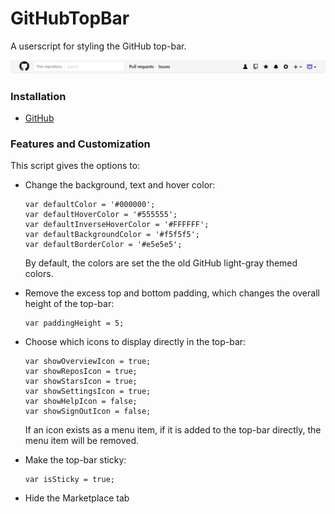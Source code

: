 # GitHubTopBar
A userscript for styling the GitHub top-bar.

[![Top-Bar Screenshot][1]][1]

### Installation

- [GitHub][2]

### Features and Customization

This script gives the options to:

- Change the background, text and hover color:  

      var defaultColor = '#000000';
      var defaultHoverColor = '#555555';
      var defaultInverseHoverColor = '#FFFFFF';
      var defaultBackgroundColor = '#f5f5f5';
      var defaultBorderColor = '#e5e5e5';
      
   By default, the colors are set the the old GitHub light-gray themed colors.
 
-  Remove the excess top and bottom padding, which changes the overall height of the top-bar:
   
       var paddingHeight = 5;

- Choose which icons to display directly in the top-bar:

      var showOverviewIcon = true;
      var showReposIcon = true;
      var showStarsIcon = true;
      var showSettingsIcon = true;
      var showHelpIcon = false;
      var showSignOutIcon = false;
      
    If an icon exists as a menu item, if it is added to the top-bar directly, the menu item will be removed.

- Make the top-bar sticky:

      var isSticky = true;
      
- Hide the Marketplace tab

[1]: https://github.com/tziporaziegler/GitHubTopBar/blob/master/top-bar-1.2.2.png
[2]: https://github.com/tziporaziegler/GitHubTopBar/raw/master/github-top-bar.user.js
